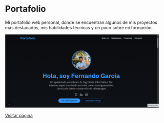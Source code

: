 # Portafolio

Mi portafolio web personal, donde se encuentran algunos de mis proyectos más destacados, mis habilidades técnicas y un poco sobre mi formación.

<p align="center">
  <img src="./src/app/Captura de pantalla 2025-05-27 000631.png" alt="Vista del sistema" width="600"/>
</p>
<a href="https://studio-mauve-kappa.vercel.app/" target="_blank">Visitar pagina</a>